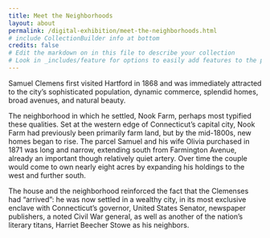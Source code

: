 ```yaml
---
title: Meet the Neighborhoods
layout: about
permalink: /digital-exhibition/meet-the-neighborhoods.html
# include CollectionBuilder info at bottom
credits: false
# Edit the markdown on in this file to describe your collection
# Look in _includes/feature for options to easily add features to the page
---
```

Samuel Clemens first visited Hartford in 1868 and was immediately attracted to the city’s sophisticated population, dynamic commerce, splendid homes, broad avenues, and natural beauty.

The neighborhood in which he settled, Nook Farm, perhaps most typified these qualities. Set at the western edge of Connecticut’s capital city, Nook Farm had previously been primarily farm land, but by the mid-1800s, new homes began to rise. The parcel Samuel and his wife Olivia purchased in 1871 was long and narrow, extending south from Farmington Avenue, already an important though relatively quiet artery. Over time the couple would come to own nearly eight acres by expanding his holdings to the west and further south.

The house and the neighborhood  reinforced the fact that the Clemenses had “arrived”: he was now settled in a wealthy city, in its most exclusive enclave with Connecticut’s governor, United States Senator, newspaper publishers, a noted Civil War general, as well as another of the nation’s literary titans, Harriet Beecher Stowe as his neighbors.

